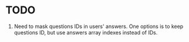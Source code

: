 # TODO

1. Need to mask questions IDs in users' answers. One options is to keep questions ID, but use answers array indexes instead of IDs.  